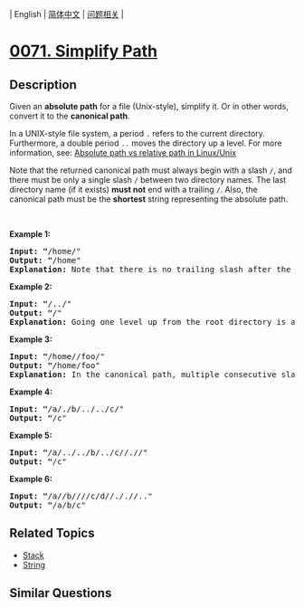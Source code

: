 
| English | [简体中文](README.md) | [问题相关](QUESTION.md) |
# [0071. Simplify Path](https://leetcode-cn.com/problems/simplify-path/)
## Description
<p>Given an <strong>absolute path</strong> for a file (Unix-style), simplify it. Or in other words, convert it to the <strong>canonical path</strong>.</p>

<p>In a UNIX-style file system, a period <code>.</code>&nbsp;refers to the current directory. Furthermore, a double period <code>..</code>&nbsp;moves the directory up a level. For more information, see:&nbsp;<a href="https://www.linuxnix.com/abslute-path-vs-relative-path-in-linuxunix/" target="_blank">Absolute path&nbsp;vs&nbsp;relative&nbsp;path&nbsp;in&nbsp;Linux/Unix</a></p>

<p>Note that the returned canonical path must always begin&nbsp;with a slash <code>/</code>, and there must be only a single slash <code>/</code>&nbsp;between two directory names.&nbsp;The last directory name (if it exists) <b>must not</b>&nbsp;end with a trailing <code>/</code>. Also, the canonical path must be the <strong>shortest</strong> string&nbsp;representing the absolute path.</p>

<p>&nbsp;</p>

<p><strong>Example 1:</strong></p>

<pre>
<strong>Input: &quot;</strong><span id="example-input-1-1">/home/&quot;</span>
<strong>Output: &quot;</strong><span id="example-output-1">/home&quot;
<strong>Explanation:</strong> Note that there is no trailing slash after the last directory name.</span>
</pre>

<p><strong>Example 2:</strong></p>

<pre>
<strong>Input: &quot;</strong><span id="example-input-1-1">/../&quot;</span>
<strong>Output: &quot;</strong><span id="example-output-1">/&quot;</span>
<strong>Explanation:</strong> Going one level up from the root directory is a no-op, as the root level is the highest level you can go.
</pre>

<p><strong>Example 3:</strong></p>

<pre>
<strong>Input: &quot;</strong><span id="example-input-1-1">/home//foo/&quot;</span>
<strong>Output: &quot;</strong><span id="example-output-1">/home/foo&quot;</span>
<strong>Explanation: </strong>In the canonical path, multiple consecutive slashes are replaced by a single one.
</pre>

<p><strong>Example 4:</strong></p>

<pre>
<strong>Input: &quot;</strong><span id="example-input-1-1">/a/./b/../../c/&quot;</span>
<strong>Output: &quot;</strong><span id="example-output-1">/c&quot;</span>
</pre>

<p><strong>Example 5:</strong></p>

<pre>
<strong>Input: &quot;</strong><span id="example-input-1-1">/a/../../b/../c//.//&quot;</span>
<strong>Output: &quot;</strong><span id="example-output-1">/c&quot;</span>
</pre>

<p><strong>Example 6:</strong></p>

<pre>
<strong>Input: &quot;</strong><span id="example-input-1-1">/a//b////c/d//././/..&quot;</span>
<strong>Output: &quot;</strong><span id="example-output-1">/a/b/c&quot;</span>
</pre>

## Related Topics
- [Stack](https://leetcode-cn.com/tag/stack)
- [String](https://leetcode-cn.com/tag/string)
## Similar Questions

